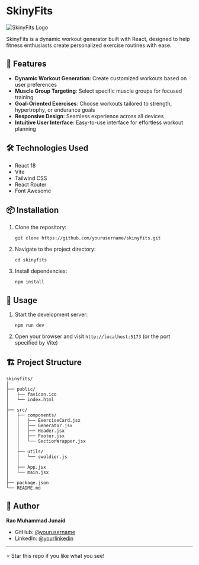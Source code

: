 # SkinyFits

![SkinyFits Logo]()

SkinyFits is a dynamic workout generator built with React, designed to help fitness enthusiasts create personalized exercise routines with ease.

## 🚀 Features

- **Dynamic Workout Generation**: Create customized workouts based on user preferences
- **Muscle Group Targeting**: Select specific muscle groups for focused training
- **Goal-Oriented Exercises**: Choose workouts tailored to strength, hypertrophy, or endurance goals
- **Responsive Design**: Seamless experience across all devices
- **Intuitive User Interface**: Easy-to-use interface for effortless workout planning

## 🛠️ Technologies Used

- React 18
- Vite
- Tailwind CSS
- React Router
- Font Awesome

## 📦 Installation

1. Clone the repository:
   ```
   git clone https://github.com/yourusername/skinyfits.git
   ```
2. Navigate to the project directory:
   ```
   cd skinyfits
   ```
3. Install dependencies:
   ```
   npm install
   ```

## 🚀 Usage

1. Start the development server:
   ```
   npm run dev
   ```
2. Open your browser and visit `http://localhost:5173` (or the port specified by Vite)

## 🏗️ Project Structure

```
skinyfits/
│
├── public/
│   ├── favicon.ico
│   └── index.html
│
├── src/
│   ├── components/
│   │   ├── ExerciseCard.jsx
│   │   ├── Generator.jsx
│   │   ├── Header.jsx
│   │   ├── Footer.jsx
│   │   └── SectionWrapper.jsx
│   │
│   ├── utils/
│   │   └── swoldier.js
│   │
│   ├── App.jsx
│   └── main.jsx
│
├── package.json
└── README.md
```


## 👤 Author

**Rao Muhammad Junaid**

- GitHub: [@yourusername](https://github.com/junaidrao47)
- LinkedIn: [@yourlinkedin](https://linkedin.com/in/yourlinkedin)

---

⭐️ Star this repo if you like what you see!
